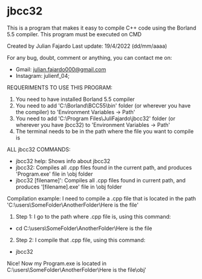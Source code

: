# jbcc32
This is a program that makes it easy to compile C++ code using the Borland 5.5 compiler. This program must be executed on CMD

Created by Julian Fajardo
Last update: 19/4/2022 (dd/mm/aaaa)


For any bug, doubt, comment or anything, you can contact me on:
 - Gmail: julian.fajardo000@gmail.com
 - Instagram: julienf_04;


REQUERIMENTS TO USE THIS PROGRAM:
 1) You need to have installed Borland 5.5 compiler
 2) You need to add 'C:\Borland\BCC55\bin' folder (or wherever you have the compiler) to 'Environment Variables -> Path'
 3) You need to add 'C:\Program Files\JuliFajardo\jbcc32' folder (or wherever you have jbcc32) to 'Environment Variables -> Path'
 4) The terminal needs to be in the path where the file you want to compile is


ALL jbcc32 COMMANDS:
 - jbcc32 help: Shows info about jbcc32
 - jbcc32: Compiles all .cpp files found in the current path, and produces 'Program.exe' file in \obj folder
 - jbcc32 [filename]': Compiles all .cpp files found in current path, and produces '[filename].exe' file in \obj folder


Compilation example:
I need to compile a .cpp file that is located in the path 'C:\users\SomeFolder\AnotherFolder\Here is the file'
 1) Step 1: I go to the path where .cpp file is, using this command:
 - cd C:\users\SomeFolder\AnotherFolder\Here is the file
 2) Step 2: I compile that .cpp file, using this command:
 - jbcc32

 Nice! Now my Program.exe is located in C:\users\SomeFolder\AnotherFolder\Here is the file\obj\'
